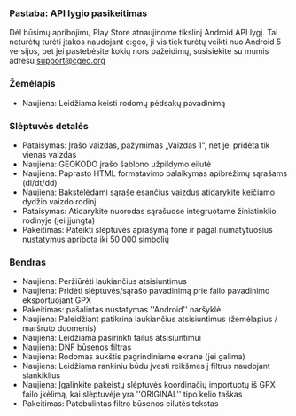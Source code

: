 
### Pastaba: API lygio pasikeitimas
Dėl būsimų apribojimų Play Store atnaujinome tikslinį Android API lygį. Tai neturėtų turėti įtakos naudojant c:geo, ji vis tiek turėtų veikti nuo Android 5 versijos, bet jei pastebėsite kokių nors pažeidimų, susisiekite su mumis adresu support@cgeo.org

### Žemėlapis
- Naujiena: Leidžiama keisti rodomų pėdsakų pavadinimą

### Slėptuvės detalės
- Pataisymas: Įrašo vaizdas, pažymimas „Vaizdas 1“, net jei pridėta tik vienas vaizdas
- Naujiena: GEOKODO įrašo šablono užpildymo eilutė
- Naujiena: Paprasto HTML formatavimo palaikymas apibrėžimų sąrašams (dl/dt/dd)
- Naujiena: Bakstelėdami sąraše esančius vaizdus atidarykite keičiamo dydžio vaizdo rodinį
- Pataisymas: Atidarykite nuorodas sąrašuose integruotame žiniatinklio rodinyje (jei įjungta)
- Pakeitimas: Pateikti slėptuvės aprašymą fone ir pagal numatytuosius nustatymus apribota iki 50 000 simbolių

### Bendras
- Naujiena: Peržiūrėti laukiančius atsisiuntimus
- Naujiena: Pridėti slėptuvės/sąrašo pavadinimą prie failo pavadinimo eksportuojant GPX
- Pakeitimas: pašalintas nustatymas ''Android'' naršyklė
- Naujiena: Paleidžiant patikrina laukiančius atsisiuntimus (žemėlapius / maršruto duomenis)
- Naujiena: Leidžiama pasirinkti failus atsisiuntimui
- Naujiena: DNF būsenos filtras
- Naujiena: Rodomas aukštis pagrindiniame ekrane (jei galima)
- Naujiena: Leidžiama rankiniu būdu įvesti reikšmes į filtrus naudojant slankiklius
- Naujiena: Įgalinkite pakeistų slėptuvės koordinačių importuotų iš GPX failo įkėlimą, kai slėptuvėje yra ''ORIGINAL'' tipo kelio taškas
- Pakeitimas: Patobulintas filtro būsenos eilutės tekstas
